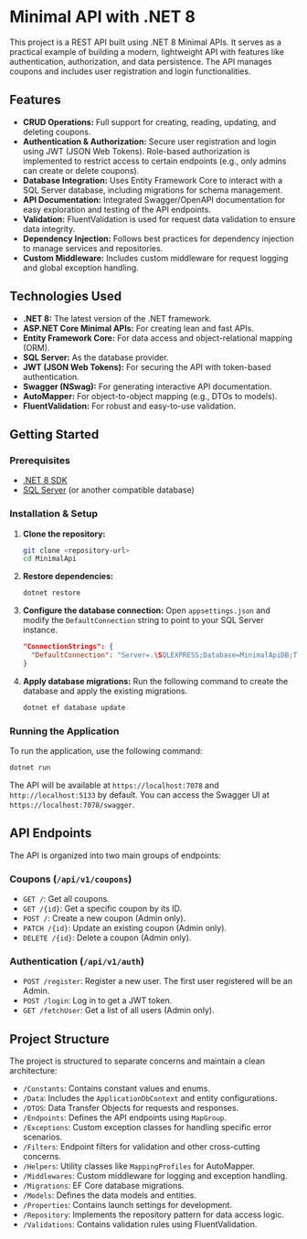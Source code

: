 # Minimal API with .NET 8

This project is a REST API built using .NET 8 Minimal APIs. It serves as a practical example of building a modern, lightweight API with features like authentication, authorization, and data persistence. The API manages coupons and includes user registration and login functionalities.

## Features

*   **CRUD Operations:** Full support for creating, reading, updating, and deleting coupons.
*   **Authentication & Authorization:** Secure user registration and login using JWT (JSON Web Tokens). Role-based authorization is implemented to restrict access to certain endpoints (e.g., only admins can create or delete coupons).
*   **Database Integration:** Uses Entity Framework Core to interact with a SQL Server database, including migrations for schema management.
*   **API Documentation:** Integrated Swagger/OpenAPI documentation for easy exploration and testing of the API endpoints.
*   **Validation:** FluentValidation is used for request data validation to ensure data integrity.
*   **Dependency Injection:** Follows best practices for dependency injection to manage services and repositories.
*   **Custom Middleware:** Includes custom middleware for request logging and global exception handling.

## Technologies Used

*   **.NET 8:** The latest version of the .NET framework.
*   **ASP.NET Core Minimal APIs:** For creating lean and fast APIs.
*   **Entity Framework Core:** For data access and object-relational mapping (ORM).
*   **SQL Server:** As the database provider.
*   **JWT (JSON Web Tokens):** For securing the API with token-based authentication.
*   **Swagger (NSwag):** For generating interactive API documentation.
*   **AutoMapper:** For object-to-object mapping (e.g., DTOs to models).
*   **FluentValidation:** For robust and easy-to-use validation.

## Getting Started

### Prerequisites

*   [.NET 8 SDK](https://dotnet.microsoft.com/download/dotnet/8.0)
*   [SQL Server](https://www.microsoft.com/en-us/sql-server/sql-server-downloads) (or another compatible database)

### Installation & Setup

1.  **Clone the repository:**
    ```bash
    git clone <repository-url>
    cd MinimalApi
    ```

2.  **Restore dependencies:**
    ```bash
    dotnet restore
    ```

3.  **Configure the database connection:**
    Open `appsettings.json` and modify the `DefaultConnection` string to point to your SQL Server instance.

    ```json
    "ConnectionStrings": {
      "DefaultConnection": "Server=.\SQLEXPRESS;Database=MinimalApiDB;Trusted_Connection=True;TrustServerCertificate=True;"
    }
    ```

4.  **Apply database migrations:**
    Run the following command to create the database and apply the existing migrations.
    ```bash
    dotnet ef database update
    ```

### Running the Application

To run the application, use the following command:

```bash
dotnet run
```

The API will be available at `https://localhost:7078` and `http://localhost:5133` by default. You can access the Swagger UI at `https://localhost:7078/swagger`.

## API Endpoints

The API is organized into two main groups of endpoints:

### Coupons (`/api/v1/coupons`)

*   `GET /`: Get all coupons.
*   `GET /{id}`: Get a specific coupon by its ID.
*   `POST /`: Create a new coupon (Admin only).
*   `PATCH /{id}`: Update an existing coupon (Admin only).
*   `DELETE /{id}`: Delete a coupon (Admin only).

### Authentication (`/api/v1/auth`)

*   `POST /register`: Register a new user. The first user registered will be an Admin.
*   `POST /login`: Log in to get a JWT token.
*   `GET /fetchUser`: Get a list of all users (Admin only).

## Project Structure

The project is structured to separate concerns and maintain a clean architecture:

*   `/Constants`: Contains constant values and enums.
*   `/Data`: Includes the `ApplicationDbContext` and entity configurations.
*   `/DTOS`: Data Transfer Objects for requests and responses.
*   `/Endpoints`: Defines the API endpoints using `MapGroup`.
*   `/Exceptions`: Custom exception classes for handling specific error scenarios.
*   `/Filters`: Endpoint filters for validation and other cross-cutting concerns.
*   `/Helpers`: Utility classes like `MappingProfiles` for AutoMapper.
*   `/Middlewares`: Custom middleware for logging and exception handling.
*   `/Migrations`: EF Core database migrations.
*   `/Models`: Defines the data models and entities.
*   `/Properties`: Contains launch settings for development.
*   `/Repository`: Implements the repository pattern for data access logic.
*   `/Validations`: Contains validation rules using FluentValidation.
